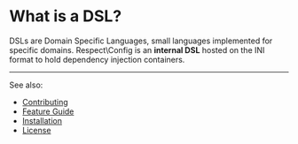 # What is a DSL?

DSLs are Domain Specific Languages, small languages implemented for specific
domains. Respect\Config is an **internal DSL** hosted on the INI format to
hold dependency injection containers.

***

See also:

- [Contributing](../CONTRIBUTING.md)
- [Feature Guide](README.md)
- [Installation](INSTALL.md)
- [License](../LICENSE.md)
